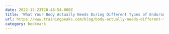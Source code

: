 ```yaml
---
date: 2022-12-23T20:48:54.000Z
title: 'What Your Body Actually Needs During Different Types of Endurance Exercise'
url: https://www.trainingpeaks.com/blog/body-actually-needs-different-types-endurance-exercise/
category: bookmark
---
```

